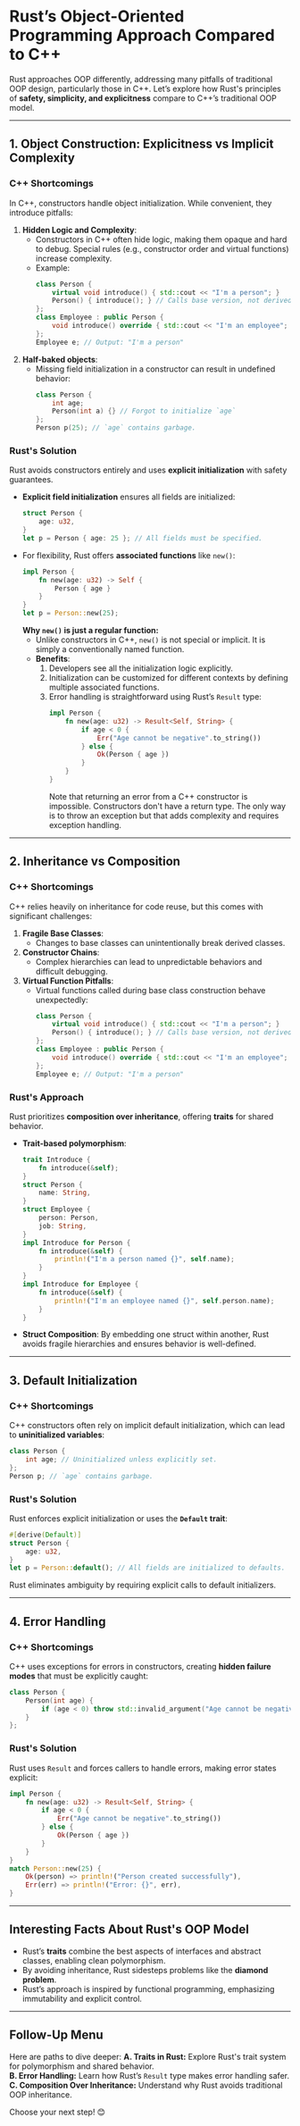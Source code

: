 # **Rust’s Object-Oriented Programming Approach Compared to C++**

Rust approaches OOP differently, addressing many pitfalls of traditional OOP design, particularly those in C++. Let’s explore how Rust's principles of **safety, simplicity, and explicitness** compare to C++’s traditional OOP model.

---

## **1. Object Construction: Explicitness vs Implicit Complexity**

### **C++ Shortcomings**
In C++, constructors handle object initialization. While convenient, they introduce pitfalls:
1. **Hidden Logic and Complexity**:
   - Constructors in C++ often hide logic, making them opaque and hard to debug. Special rules (e.g., constructor order and virtual functions) increase complexity.
   - Example:
     ```cpp
     class Person {
         virtual void introduce() { std::cout << "I'm a person"; }
         Person() { introduce(); } // Calls base version, not derived.
     };
     class Employee : public Person {
         void introduce() override { std::cout << "I'm an employee"; }
     };
     Employee e; // Output: "I'm a person"
     ```
2. **Half-baked objects**:
   - Missing field initialization in a constructor can result in undefined behavior:
     ```cpp
     class Person {
         int age;
         Person(int a) {} // Forgot to initialize `age`
     };
     Person p(25); // `age` contains garbage.
     ```

### **Rust's Solution**
Rust avoids constructors entirely and uses **explicit initialization** with safety guarantees.
- **Explicit field initialization** ensures all fields are initialized:
  ```rust
  struct Person {
      age: u32,
  }
  let p = Person { age: 25 }; // All fields must be specified.
  ```
- For flexibility, Rust offers **associated functions** like `new()`:
  ```rust
  impl Person {
      fn new(age: u32) -> Self {
          Person { age }
      }
  }
  let p = Person::new(25);
  ```
  **Why `new()` is just a regular function:**
  - Unlike constructors in C++, `new()` is not special or implicit. It is simply a conventionally named function.
  - **Benefits**:
    1. Developers see all the initialization logic explicitly.
    2. Initialization can be customized for different contexts by defining multiple associated functions.
    3. Error handling is straightforward using Rust’s `Result` type:
       ```rust
       impl Person {
           fn new(age: u32) -> Result<Self, String> {
               if age < 0 {
                   Err("Age cannot be negative".to_string())
               } else {
                   Ok(Person { age })
               }
           }
       }
       ```
       Note that returning an error from a C++ constructor is impossible. Constructors don't
       have a return type. The only way is to throw an exception but that adds complexity and
       requires exception handling.
---

## **2. Inheritance vs Composition**

### **C++ Shortcomings**
C++ relies heavily on inheritance for code reuse, but this comes with significant challenges:
1. **Fragile Base Classes**:
   - Changes to base classes can unintentionally break derived classes.
2. **Constructor Chains**:
   - Complex hierarchies can lead to unpredictable behaviors and difficult debugging.
3. **Virtual Function Pitfalls**:
   - Virtual functions called during base class construction behave unexpectedly:
     ```cpp
     class Person {
         virtual void introduce() { std::cout << "I'm a person"; }
         Person() { introduce(); } // Calls base version, not derived.
     };
     class Employee : public Person {
         void introduce() override { std::cout << "I'm an employee"; }
     };
     Employee e; // Output: "I'm a person"
     ```

### **Rust's Approach**
Rust prioritizes **composition over inheritance**, offering **traits** for shared behavior.
- **Trait-based polymorphism**:
  ```rust
  trait Introduce {
      fn introduce(&self);
  }
  struct Person {
      name: String,
  }
  struct Employee {
      person: Person,
      job: String,
  }
  impl Introduce for Person {
      fn introduce(&self) {
          println!("I'm a person named {}", self.name);
      }
  }
  impl Introduce for Employee {
      fn introduce(&self) {
          println!("I'm an employee named {}", self.person.name);
      }
  }
  ```
- **Struct Composition**:
  By embedding one struct within another, Rust avoids fragile hierarchies and ensures behavior is well-defined.

---

## **3. Default Initialization**

### **C++ Shortcomings**
C++ constructors often rely on implicit default initialization, which can lead to **uninitialized variables**:
```cpp
class Person {
    int age; // Uninitialized unless explicitly set.
};
Person p; // `age` contains garbage.
```

### **Rust's Solution**
Rust enforces explicit initialization or uses the **`Default` trait**:
```rust
#[derive(Default)]
struct Person {
    age: u32,
}
let p = Person::default(); // All fields are initialized to defaults.
```
Rust eliminates ambiguity by requiring explicit calls to default initializers.

---

## **4. Error Handling**

### **C++ Shortcomings**
C++ uses exceptions for errors in constructors, creating **hidden failure modes** that must be explicitly caught:
```cpp
class Person {
    Person(int age) {
        if (age < 0) throw std::invalid_argument("Age cannot be negative");
    }
};
```

### **Rust's Solution**
Rust uses `Result` and forces callers to handle errors, making error states explicit:
```rust
impl Person {
    fn new(age: u32) -> Result<Self, String> {
        if age < 0 {
            Err("Age cannot be negative".to_string())
        } else {
            Ok(Person { age })
        }
    }
}
match Person::new(25) {
    Ok(person) => println!("Person created successfully"),
    Err(err) => println!("Error: {}", err),
}
```

---

## **Interesting Facts About Rust's OOP Model**
- Rust’s **traits** combine the best aspects of interfaces and abstract classes, enabling clean polymorphism.
- By avoiding inheritance, Rust sidesteps problems like the **diamond problem**.
- Rust’s approach is inspired by functional programming, emphasizing immutability and explicit control.

---

## **Follow-Up Menu**
Here are paths to dive deeper:
**A. Traits in Rust:** Explore Rust's trait system for polymorphism and shared behavior.  
**B. Error Handling:** Learn how Rust’s `Result` type makes error handling safer.  
**C. Composition Over Inheritance:** Understand why Rust avoids traditional OOP inheritance.  

Choose your next step! 😊
